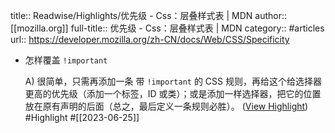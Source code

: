 title:: Readwise/Highlights/优先级 - Css：层叠样式表 | MDN
author:: [[mozilla.org]]
full-title:: 优先级 - Css：层叠样式表 | MDN
category:: #articles
url:: https://developer.mozilla.org/zh-CN/docs/Web/CSS/Specificity
- 怎样覆盖 `!important`
  
  A) 很简单，只需再添加一条 带 `!important` 的 CSS 规则，再给这个给选择器更高的优先级（添加一个标签，ID 或类）；或是添加一样选择器，把它的位置放在原有声明的后面（总之，最后定义一条规则必胜）。 ([View Highlight](https://read.readwise.io/read/01h3r996w866zsyvb0fanf5txr)) #Highlight #[[2023-06-25]]